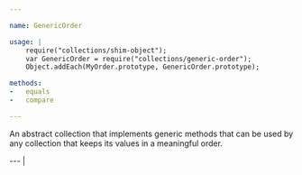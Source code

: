 ```yaml
---

name: GenericOrder

usage: |
    require("collections/shim-object");
    var GenericOrder = require("collections/generic-order");
    Object.addEach(MyOrder.prototype, GenericOrder.prototype);

methods:
-   equals
-   compare

---
```


An abstract collection that implements generic methods that can be used by any
collection that keeps its values in a meaningful order.

--- |

